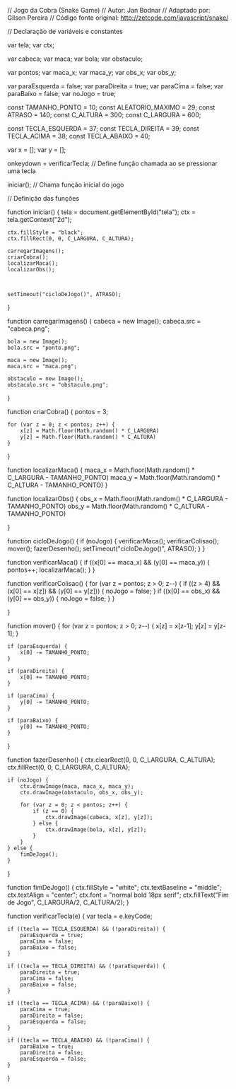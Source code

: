 // Jogo da Cobra (Snake Game)
// Autor: Jan Bodnar
// Adaptado por: Gilson Pereira
// Código fonte original: http://zetcode.com/javascript/snake/


// Declaração de variáveis e constantes

var tela;
var ctx;

var cabeca;
var maca;
var bola;
var obstaculo;

var pontos;
var maca_x;
var maca_y;
var obs_x;
var obs_y;

var paraEsquerda = false;
var paraDireita = true;
var paraCima = false;
var paraBaixo = false;
var noJogo = true;    

const TAMANHO_PONTO = 10;
const ALEATORIO_MAXIMO = 29;
const ATRASO = 140;
const C_ALTURA = 300;
const C_LARGURA = 600;    

const TECLA_ESQUERDA = 37;
const TECLA_DIREITA = 39;
const TECLA_ACIMA = 38;
const TECLA_ABAIXO = 40;

var x = [];
var y = [];

onkeydown = verificarTecla; // Define função chamada ao se pressionar uma tecla

iniciar(); // Chama função inicial do jogo


// Definição das funções

function iniciar() {
    tela = document.getElementById("tela");
    ctx = tela.getContext("2d");

	ctx.fillStyle = "black";
	ctx.fillRect(0, 0, C_LARGURA, C_ALTURA);

    carregarImagens();
    criarCobra();
    localizarMaca();
    localizarObs();



    setTimeout("cicloDeJogo()", ATRASO);
}    

function carregarImagens() {
    cabeca = new Image();
    cabeca.src = "cabeca.png";    
    
    bola = new Image();
    bola.src = "ponto.png"; 
    
    maca = new Image();
    maca.src = "maca.png"; 

    obstaculo = new Image();
    obstaculo.src = "obstaculo.png";
}

function criarCobra() {
    pontos = 3;
	
    for (var z = 0; z < pontos; z++) {
        x[z] = Math.floor(Math.random() * C_LARGURA)
        y[z] = Math.floor(Math.random() * C_ALTURA)
    }
}

function localizarMaca() {
        maca_x = Math.floor(Math.random() * C_LARGURA - TAMANHO_PONTO)
        maca_y = Math.floor(Math.random() * C_ALTURA - TAMANHO_PONTO) 
}    

function localizarObs() { 
        obs_x = Math.floor(Math.random() * C_LARGURA - TAMANHO_PONTO) 
        obs_y = Math.floor(Math.random() * C_ALTURA - TAMANHO_PONTO) 

} 


function cicloDeJogo() {
    if (noJogo) {
        verificarMaca();
        verificarColisao();
        mover();
        fazerDesenho();
        setTimeout("cicloDeJogo()", ATRASO);
    }
}

function verificarMaca() {
    if ((x[0] == maca_x) && (y[0] == maca_y)) {
        pontos++;
        localizarMaca();
    }
}    



function verificarColisao() {
    for (var z = pontos; z > 0; z--) {
        if ((z > 4) && (x[0] == x[z]) && (y[0] == y[z])) {
            noJogo = false;
        }
        if ((x[0] == obs_x) && (y[0] == obs_y)) {
            noJogo = false;
        }
    }
    
}

function mover() {
    for (var z = pontos; z > 0; z--) {
        x[z] = x[z-1];
        y[z] = y[z-1];
    }

    if (paraEsquerda) {
        x[0] -= TAMANHO_PONTO;
    }

    if (paraDireita) {
        x[0] += TAMANHO_PONTO;
    }

    if (paraCima) {
        y[0] -= TAMANHO_PONTO;
    }

    if (paraBaixo) {
        y[0] += TAMANHO_PONTO;
    }
}    

function fazerDesenho() {
    ctx.clearRect(0, 0, C_LARGURA, C_ALTURA);
	ctx.fillRect(0, 0, C_LARGURA, C_ALTURA);
	
    if (noJogo) {
        ctx.drawImage(maca, maca_x, maca_y);
        ctx.drawImage(obstaculo, obs_x, obs_y);
		
        for (var z = 0; z < pontos; z++) {
            if (z == 0) {
                ctx.drawImage(cabeca, x[z], y[z]);
            } else {
                ctx.drawImage(bola, x[z], y[z]);
            }
        }    
    } else {
        fimDeJogo();
    }        
}

function fimDeJogo() {
    ctx.fillStyle = "white";
    ctx.textBaseline = "middle"; 
    ctx.textAlign = "center"; 
    ctx.font = "normal bold 18px serif";
    ctx.fillText("Fim de Jogo", C_LARGURA/2, C_ALTURA/2);
}

function verificarTecla(e) {
    var tecla = e.keyCode;

    if ((tecla == TECLA_ESQUERDA) && (!paraDireita)) {
        paraEsquerda = true;
        paraCima = false;
        paraBaixo = false;
    }

    if ((tecla == TECLA_DIREITA) && (!paraEsquerda)) {
        paraDireita = true;
        paraCima = false;
        paraBaixo = false;
    }

    if ((tecla == TECLA_ACIMA) && (!paraBaixo)) {
        paraCima = true;
        paraDireita = false;
        paraEsquerda = false;
    }

    if ((tecla == TECLA_ABAIXO) && (!paraCima)) {
        paraBaixo = true;
        paraDireita = false;
        paraEsquerda = false;
    }        
}
